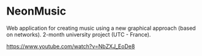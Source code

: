 NeonMusic
=========
Web application for creating music using a new graphical approach (based on networks).
2-month university project (UTC - France).

https://www.youtube.com/watch?v=NbZXJ_EoDe8

